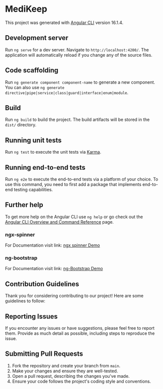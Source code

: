 # MediKeep

This project was generated with [Angular CLI](https://github.com/angular/angular-cli) version 16.1.4.

## Development server

Run `ng serve` for a dev server. Navigate to `http://localhost:4200/`. The application will automatically reload if you change any of the source files.

## Code scaffolding

Run `ng generate component component-name` to generate a new component. You can also use `ng generate directive|pipe|service|class|guard|interface|enum|module`.

## Build

Run `ng build` to build the project. The build artifacts will be stored in the `dist/` directory.

## Running unit tests

Run `ng test` to execute the unit tests via [Karma](https://karma-runner.github.io).

## Running end-to-end tests

Run `ng e2e` to execute the end-to-end tests via a platform of your choice. To use this command, you need to first add a package that implements end-to-end testing capabilities.

## Further help

To get more help on the Angular CLI use `ng help` or go check out the [Angular CLI Overview and Command Reference](https://angular.io/cli) page.

### ngx-spinner
For Documentation visit link: [ngx spinner Demo](https://www.npmjs.com/package/ngx-spinner#stackblitz-demo)

### ng-bootstrap
For Documentation visit link: [ng-Bootstrap Demo](https://ng-bootstrap.github.io/#/components/accordion/overview)

## Contribution Guidelines

Thank you for considering contributing to our project! Here are some guidelines to follow:

## Reporting Issues

If you encounter any issues or have suggestions, please feel free to report them. Provide as much detail as possible, including steps to reproduce the issue.

## Submitting Pull Requests

1. Fork the repository and create your branch from `main`.
2. Make your changes and ensure they are well-tested.
3. Open a pull request, describing the changes you've made.
4. Ensure your code follows the project's coding style and conventions.
